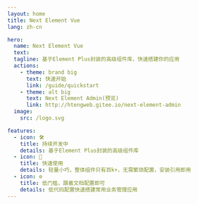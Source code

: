 ```yaml
---
layout: home
title: Next Element Vue
lang: zh-cn

hero:
  name: Next Element Vue
  text: 
  tagline: 基于Element Plus封装的高级组件库，快速搭建你的应用 
  actions:
    - theme: brand big
      text: 快速开始
      link: /guide/quickstart
    - theme: alt big
      text: Next Element Admin(预览)
      link: http://htengweb.gitee.io/next-element-admin
  image:
    src: /logo.svg

features:
  - icon: 🛠️
    title: 持续开发中
    details: 基于Element Plus封装的高级组件库
  - icon: 🚀
    title: 快速使用
    details: 轻量小巧，整体组件只有百k+，无需繁琐配置，安装引用即用
  - icon: ⚙️
    title: 低门槛，跟着文档配置即可
    details: 低代码配置快速搭建常用业务管理应用
---
```


<style>
:root {
  --vp-home-hero-name-color: transparent;
  --vp-home-hero-name-background: -webkit-linear-gradient(120deg, #bd34fe 30%, #41d1ff);

  --vp-home-hero-image-background-image: linear-gradient(-45deg, #bd34fe 50%, #47caff 50%);
  --vp-home-hero-image-filter: blur(40px);
}

@media (min-width: 640px) {
  :root {
    --vp-home-hero-image-filter: blur(56px);
  }
}

@media (min-width: 960px) {
  :root {
    --vp-home-hero-image-filter: blur(72px);
  }
}
</style>